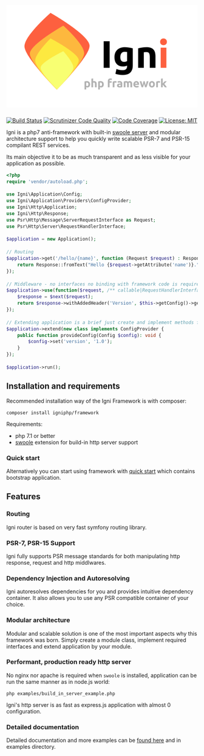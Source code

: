 # ![Igni logo](https://github.com/igniphp/common/blob/master/logo/full.svg)
[![Build Status](https://travis-ci.org/igniphp/framework.svg?branch=master)](https://travis-ci.org/igniphp/framework)
[![Scrutinizer Code Quality](https://scrutinizer-ci.com/g/igniphp/framework/badges/quality-score.png?b=master)](https://scrutinizer-ci.com/g/igniphp/framework/?branch=master)
[![Code Coverage](https://scrutinizer-ci.com/g/igniphp/framework/badges/coverage.png?b=master)](https://scrutinizer-ci.com/g/igniphp/framework/?branch=master)
[![License: MIT](https://img.shields.io/badge/License-MIT-yellow.svg)](./LICENSE)

Igni is a php7 anti-framework with built-in [swoole server](https://www.swoole.co.uk) and modular architecture support to 
help you quickly write scalable PSR-7 and PSR-15 compilant REST services.

Its main objective it to be as much transparent and as less visible for your application as possible.

```php
<?php
require 'vendor/autoload.php';

use Igni\Application\Config;
use Igni\Application\Providers\ConfigProvider;
use Igni\Http\Application;
use Igni\Http\Response;
use Psr\Http\Message\ServerRequestInterface as Request;
use Psr\Http\Server\RequestHandlerInterface;

$application = new Application();

// Routing
$application->get('/hello/{name}', function (Request $request) : Response {
    return Response::fromText("Hello {$request->getAttribute('name')}.");
});

// Middleware - no interfaces no binding with framework code is required in order things to work.
$application->use(function($request, /** callable|RequestHandlerInterface */$next) {
    $response = $next($request);
    return $response->withAddedHeader('Version', $this->getConfig()->get('version'));
});

// Extending application is a brief just create and implement methods for your needs.
$application->extend(new class implements ConfigProvider {
    public function provideConfig(Config $config): void {
        $config->set('version', '1.0');
    }
});

$application->run();
```

## Installation and requirements

Recommended installation way of the Igni Framework is with composer:

``` 
composer install igniphp/framework
```

Requirements:
 - php 7.1 or better
 - [swoole](https://github.com/swoole/swoole-src) extension for build-in http server support

### Quick start
Alternatively you can start using framework with [quick start](https://github.com/igniphp/framework-quick-start) which contains bootstrap application.

## Features

### Routing

Igni router is based on very fast symfony routing library.

### PSR-7, PSR-15 Support

Igni fully supports PSR message standards for both manipulating http response, request and http middlwares.

### Dependency Injection and Autoresolving

Igni autoresolves dependencies for you and provides intuitive dependency container. 
It also allows you to use any PSR compatible container of your choice.

### Modular architecture

Modular and scalable solution is one of the most important aspects why this framework was born.
Simply create a module class, implement required interfaces and extend application by your module.

### Performant, production ready http server

No nginx nor apache is required when `swoole` is installed, application can be run the same manner as in node.js world:
 ``` 
php examples/build_in_server_example.php
 ```
 
Igni's http server is as fast as express.js application with almost 0 configuration. 

### Detailed documentation

Detailed documentation and more examples can be [found here](docs/README.md) and in examples directory.
